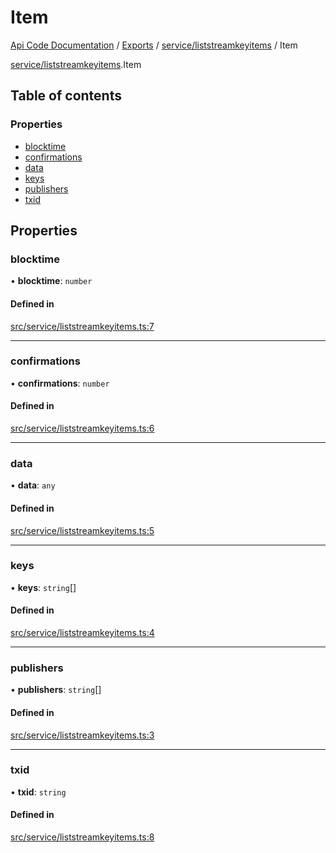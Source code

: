 # Item
 
[Api Code Documentation](../README.md) / [Exports](../modules.md) / [service/liststreamkeyitems](../modules/service_liststreamkeyitems.md) / Item

[service/liststreamkeyitems](../modules/service_liststreamkeyitems.md).Item

## Table of contents

### Properties

- [blocktime](service_liststreamkeyitems.Item.md#blocktime)
- [confirmations](service_liststreamkeyitems.Item.md#confirmations)
- [data](service_liststreamkeyitems.Item.md#data)
- [keys](service_liststreamkeyitems.Item.md#keys)
- [publishers](service_liststreamkeyitems.Item.md#publishers)
- [txid](service_liststreamkeyitems.Item.md#txid)

## Properties

### blocktime

• **blocktime**: `number`

#### Defined in

[src/service/liststreamkeyitems.ts:7](https://github.com/openkfw/TruBudget/blob/3cf6626/api/src/service/liststreamkeyitems.ts#L7)

___

### confirmations

• **confirmations**: `number`

#### Defined in

[src/service/liststreamkeyitems.ts:6](https://github.com/openkfw/TruBudget/blob/3cf6626/api/src/service/liststreamkeyitems.ts#L6)

___

### data

• **data**: `any`

#### Defined in

[src/service/liststreamkeyitems.ts:5](https://github.com/openkfw/TruBudget/blob/3cf6626/api/src/service/liststreamkeyitems.ts#L5)

___

### keys

• **keys**: `string`[]

#### Defined in

[src/service/liststreamkeyitems.ts:4](https://github.com/openkfw/TruBudget/blob/3cf6626/api/src/service/liststreamkeyitems.ts#L4)

___

### publishers

• **publishers**: `string`[]

#### Defined in

[src/service/liststreamkeyitems.ts:3](https://github.com/openkfw/TruBudget/blob/3cf6626/api/src/service/liststreamkeyitems.ts#L3)

___

### txid

• **txid**: `string`

#### Defined in

[src/service/liststreamkeyitems.ts:8](https://github.com/openkfw/TruBudget/blob/3cf6626/api/src/service/liststreamkeyitems.ts#L8)

